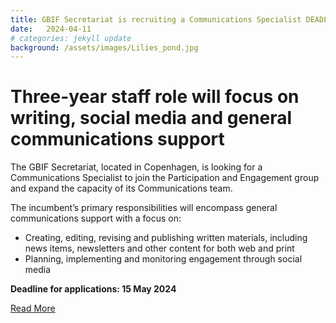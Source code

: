 ```yaml
---
title: GBIF Secretariat is recruiting a Communications Specialist DEADLINE CORRECTED 
date:   2024-04-11
# categories: jekyll update
background: /assets/images/Lilies_pond.jpg
---
```


# Three-year staff role will focus on writing, social media and general communications support #

The GBIF Secretariat, located in Copenhagen, is looking for a Communications Specialist to join the Participation and Engagement group and
expand the capacity of its Communications team.

The incumbent’s primary responsibilities will encompass general communications support with a focus on:

- Creating, editing, revising and publishing written materials, including news items, newsletters and other content for both web and print
-	Planning, implementing and monitoring engagement through social media

**Deadline for applications: 15 May 2024**

[Read More](https://www.gbif.org/news/5bWwzIYSVcp0grZEvpr7Yv/gbif-secretariat-is-recruiting-a-communications-specialist)

